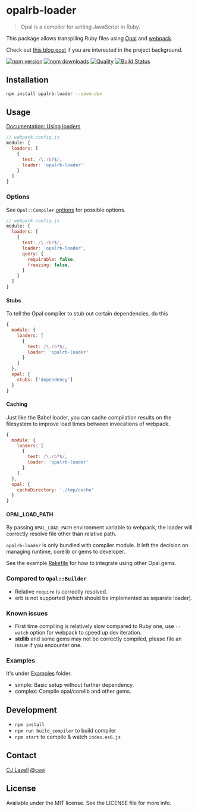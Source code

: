 # opalrb-loader
> Opal is a compiler for writing JavaScript in Ruby.

This package allows transpiling Ruby files using [Opal](http://opalrb.org) and [webpack](https://github.com/webpack/webpack).

Check out [this blog post](https://medium.com/@zetachang/from-sprockets-to-webpack-5f3d1afbd1b0) if you are interested in the project background.

[![npm version](https://img.shields.io/npm/v/opal-webpack.svg?style=flat-square)](https://www.npmjs.com/package/opal-webpack)
[![npm downloads](https://img.shields.io/npm/dt/opal-webpack.svg?style=flat-square)](https://www.npmjs.com/package/opal-webpack)
[![Quality](http://img.shields.io/codeclimate/github/cj/opal-webpack.svg?style=flat-square)](https://codeclimate.com/github/cj/opal-webpack)
[![Build Status](http://img.shields.io/travis/cj/opal-webpack/master.svg?style=flat)](http://travis-ci.org/cj/opal-webpack)

## Installation

```bash
npm install opalrb-loader --save-dev
```

## Usage

[Documentation: Using loaders](http://webpack.github.io/docs/using-loaders.html)

```javascript
// webpack.config.js
module: {
  loaders: [
    {
      test: /\.rb?$/,
      loader: 'opalrb-loader'
    }
  ]
}
```

### Options

See `Opal::Compiler` [options](https://github.com/opal/opal/blob/master/lib/opal/compiler.rb) for possible options.

```javascript
// webpack.config.js
module: {
  loaders: [
    {
      test: /\.rb?$/,
      loader: 'opalrb-loader',
      query: {
        requirable: false,
        freezing: false,
      }
    }
  ]
}
```

#### Stubs

To tell the Opal compiler to stub out certain dependencies, do this

```js
{
  module: {
    loaders: [
      {
        test: /\.rb?$/,
        loader: 'opalrb-loader'
      }
    ]
  },
  opal: {
    stubs: ['dependency']
  }
}
```

#### Caching

Just like the Babel loader, you can cache compilation results on the filesystem to improve load times
between invocations of webpack.

```js
{
  module: {
    loaders: [
      {
        test: /\.rb?$/,
        loader: 'opalrb-loader'
      }
    ]
  },
  opal: {
    cacheDirectory: './tmp/cache'
  }
}
```

#### OPAL_LOAD_PATH

By passing `OPAL_LOAD_PATH` environment variable to webpack, the loader will correctly resolve file other than relative path.

`opalrb-loader` is only bundled with compiler module. It left the decision on managing runtime, corelib or gems to developer.

See the example [Rakefile](https://github.com/cj/opal-webpack/blob/master/examples/complex/Rakefile) for how to integrate using other Opal gems.

### Compared to `Opal::Builder`
* Relative `require` is correctly resolved.
* erb is not supported (which should be implemented as separate loader).

### Known issues
* First time compiling is relatively slow compared to Ruby one, use `--watch` option for webpack to speed up dev iteration.
* **stdlib** and some gems may not be correctly compiled, please file an issue if you encounter one.

### Examples

It's under [Examples](https://github.com/cj/opal-webpack/tree/master/examples) folder.

* simple: Basic setup without further dependency.
* complex: Compile opal/corelib and other gems.

## Development

* `npm install`
* `npm run build_compiler` to build compiler
* `npm start` to compile & watch `index.es6.js`

## Contact

[CJ Lazell](http://github.com/cj)
[@ceej](https://twitter.com/cj)

## License

Available under the MIT license. See the LICENSE file for more info.

